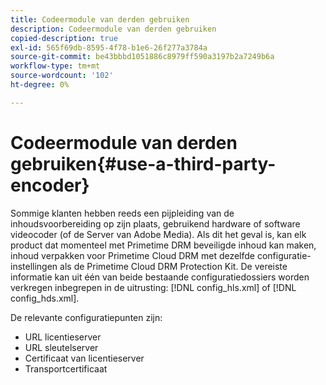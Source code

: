 ```yaml
---
title: Codeermodule van derden gebruiken
description: Codeermodule van derden gebruiken
copied-description: true
exl-id: 565f69db-8595-4f78-b1e6-26f277a3784a
source-git-commit: be43bbbd1051886c8979ff590a3197b2a7249b6a
workflow-type: tm+mt
source-wordcount: '102'
ht-degree: 0%

---
```


# Codeermodule van derden gebruiken{#use-a-third-party-encoder}

Sommige klanten hebben reeds een pijpleiding van de inhoudsvoorbereiding op zijn plaats, gebruikend hardware of software videocoder (of de Server van Adobe Media). Als dit het geval is, kan elk product dat momenteel met Primetime DRM beveiligde inhoud kan maken, inhoud verpakken voor Primetime Cloud DRM met dezelfde configuratie-instellingen als de Primetime Cloud DRM Protection Kit. De vereiste informatie kan uit één van beide bestaande configuratiedossiers worden verkregen inbegrepen in de uitrusting: [!DNL config_hls.xml] of [!DNL config_hds.xml].

De relevante configuratiepunten zijn:

* URL licentieserver
* URL sleutelserver
* Certificaat van licentieserver
* Transportcertificaat
